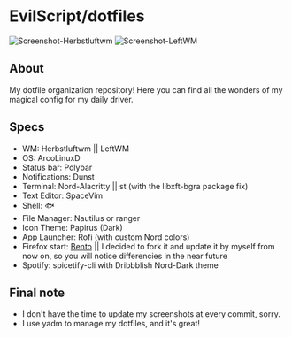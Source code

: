 # EvilScript/dotfiles

![Screenshot-Herbstluftwm](https://i.ibb.co/7RX8VB9/Arco-Linux-2021-03-29-1617013710-screenshot-3840x1080.jpg)
![Screenshot-LeftWM](https://i.imgur.com/Y8pTD3u.jpg)

## About
My dotfile organization repository! Here you can find all the wonders of my magical config for my daily driver.

## Specs
- WM: Herbstluftwm || LeftWM
- OS: ArcoLinuxD
- Status bar: Polybar
- Notifications: Dunst
- Terminal: Nord-Alacritty || st (with the libxft-bgra package fix)
- Text Editor: SpaceVim
- Shell: 🐟
- File Manager: Nautilus or ranger
- Icon Theme: Papirus (Dark)
- App Launcher: Rofi (with custom Nord colors)
- Firefox start: [Bento](https://github.com/federicotorrielli/Bento)
  || I decided to fork it and update it by myself from now on, so you will notice differencies in the near future
- Spotify: spicetify-cli with Dribbblish Nord-Dark theme

## Final note
- I don't have the time to update my screenshots at every commit, sorry.
- I use yadm to manage my dotfiles, and it's great!
